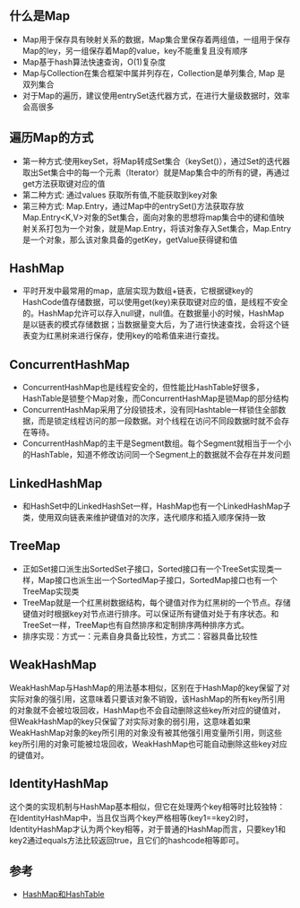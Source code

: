 ## 什么是Map
* Map用于保存具有映射关系的数据，Map集合里保存着两组值，一组用于保存Map的ley，另一组保存着Map的value，key不能重复且没有顺序
* Map基于hash算法快速查询，O(1)复杂度
* Map与Collection在集合框架中属并列存在，Collection是单列集合, Map 是双列集合
* 对于Map的遍历，建议使用entrySet迭代器方式，在进行大量级数据时，效率会高很多

## 遍历Map的方式
* 第一种方式:使用keySet，将Map转成Set集合（keySet()），通过Set的迭代器取出Set集合中的每一个元素（Iterator）就是Map集合中的所有的键，再通过get方法获取键对应的值
* 第二种方式: 通过values 获取所有值,不能获取到key对象
* 第三种方式: Map.Entry，通过Map中的entrySet()方法获取存放Map.Entry<K,V>对象的Set集合，面向对象的思想将map集合中的键和值映射关系打包为一个对象，就是Map.Entry，将该对象存入Set集合，Map.Entry是一个对象，那么该对象具备的getKey，getValue获得键和值

## HashMap
* 平时开发中最常用的map，底层实现为数组+链表，它根据键key的HashCode值存储数据，可以使用get(key)来获取键对应的值，是线程不安全的。HashMap允许可以存入null键，null值。在数据量小的时候，HashMap是以链表的模式存储数据；当数据量变大后，为了进行快速查找，会将这个链表变为红黑树来进行保存，使用key的哈希值来进行查找。

## ConcurrentHashMap
* ConcurrentHashMap也是线程安全的，但性能比HashTable好很多，HashTable是锁整个Map对象，而ConcurrentHashMap是锁Map的部分结构
* ConcurrentHashMap采用了分段锁技术，没有同Hashtable一样锁住全部数据，而是锁定线程访问的那一段数据。对个线程在访问不同段数据时就不会存在等待。
* ConcurrentHashMap的主干是Segment数组。每个Segment就相当于一个小的HashTable，知道不修改访问同一个Segment上的数据就不会存在并发问题

## LinkedHashMap
* 和HashSet中的LinkedHashSet一样，HashMap也有一个LinkedHashMap子类，使用双向链表来维护键值对的次序，迭代顺序和插入顺序保持一致

## TreeMap
* 正如Set接口派生出SortedSet子接口，Sorted接口有一个TreeSet实现类一样，Map接口也派生出一个SortedMap子接口，SortedMap接口也有一个TreeMap实现类
* TreeMap就是一个红黑树数据结构，每个键值对作为红黑树的一个节点。存储键值对时根据key对节点进行排序。可以保证所有键值对处于有序状态。和TreeSet一样，TreeMap也有自然排序和定制排序两种排序方式。
* 排序实现：方式一：元素自身具备比较性，方式二：容器具备比较性

## WeakHashMap
WeakHashMap与HashMap的用法基本相似，区别在于HashMap的key保留了对实际对象的强引用，这意味着只要该对象不销毁，该HashMap的所有key所引用的对象就不会被垃圾回收，HashMap也不会自动删除这些key所对应的键值对，但WeakHashMap的key只保留了对实际对象的弱引用，这意味着如果WeakHashMap对象的key所引用的对象没有被其他强引用变量所引用，则这些key所引用的对象可能被垃圾回收，WeakHashMap也可能自动删除这些key对应的键值对。

## IdentityHashMap
这个类的实现机制与HashMap基本相似，但它在处理两个key相等时比较独特：在IdentityHashMap中，当且仅当两个key严格相等(key1==key2)时，IdentityHashMap才认为两个key相等，对于普通的HashMap而言，只要key1和key2通过equals方法比较返回true，且它们的hashcode相等即可。

## 参考
* [HashMap和HashTable](https://github.com/shukyoo/notes/blob/master/java/%E5%AD%A6%E4%B9%A0%E7%AC%94%E8%AE%B0/Hashtable%E5%92%8CHashMap.md)

